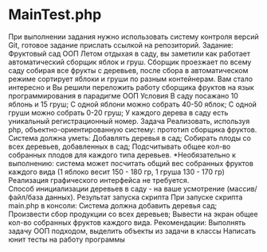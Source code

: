 # MainTest.php
При выполнении задания нужно использовать систему контроля версий Git, готовое задание прислать ссылкой на репозиторий.
Задание: Фруктовый сад ООП
Летом отдыхая в саду, вы заметили как работает автоматический сборщик яблок и груш. Сборщик проезжает по всему саду собирая все фрукты с деревьев, после сбора в автоматическом режиме сортирует яблоки и груши по разным контейнерам. Вам стало интересно и Вы решили переложить работу сборщика фруктов на язык программирования в парадигме ООП 
Условия
В саду посажано 10 яблонь и 15 груш;
С одной яблони можно собрать 40-50 яблок;
С одной груши можно собрать 0-20 груш;
У каждого дерева в саду есть уникальный регистрационный номер.
Задача
Реализовать, используя php, объектно-ориентированную систему: прототип сборщика фруктов. 
Система должна уметь:
Добавлять деревья в сад;
Собирать плоды со всех деревьев, добавленных в сад;
Подсчитывать общее кол-во собранных плодов для каждого типа деревьев.
*Необязательно к выполнению: система может посчитать общий вес собранных фруктов каждого вида (1 яблоко весит 150 - 180 гр, 1 груша 130 - 170 гр)
Реализация графического интерфейса не требуется.  
Способ инициализации деревьев в саду - на ваше усмотрение (массив/файл/база данных).
Результат запуска скрипта
При запуске скрипта main.php в консоли:
Система должна добавить деревья сад;
Произвести сбор продукции со всех деревьев;
Вывести на экран общее кол-во собранных фруктов каждого вида.
Рекомендации: 
Выполнять задачу ООП подходом, выделить объекты из задачи в классы
Написать юнит тесты на работу программы
